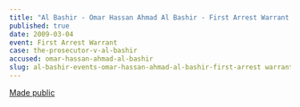 ```yaml
---
title: "Al Bashir - Omar Hassan Ahmad Al Bashir - First Arrest Warrant "
published: true
date: 2009-03-04
event: First Arrest Warrant
case: the-prosecutor-v-al-bashir
accused: omar-hassan-ahmad-al-bashir
slug: al-bashir-events-omar-hassan-ahmad-al-bashir-first-arrest warrant
---
```


[Made public](http://www.icc-cpi.int/iccdocs/doc/doc639078.pdf)

